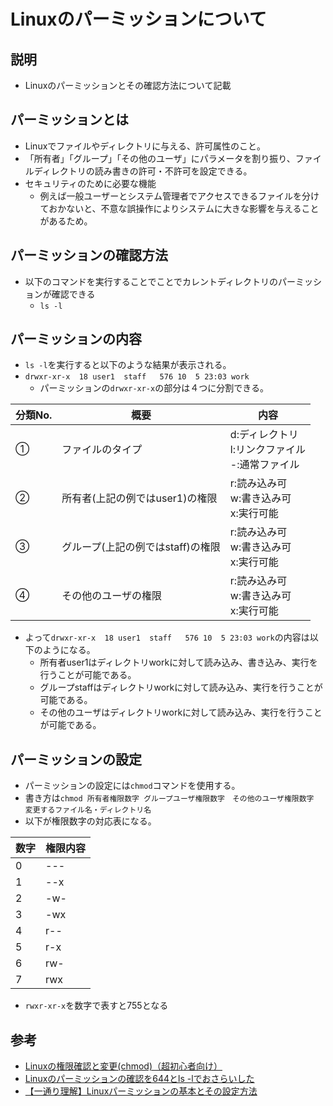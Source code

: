 # Linuxのパーミッションについて
## 説明
- Linuxのパーミッションとその確認方法について記載

## パーミッションとは
- Linuxでファイルやディレクトリに与える、許可属性のこと。
- 「所有者」「グループ」「その他のユーザ」にパラメータを割り振り、ファイルディレクトリの読み書きの許可・不許可を設定できる。
- セキュリティのために必要な機能
  - 例えば一般ユーザーとシステム管理者でアクセスできるファイルを分けておかないと、不意な誤操作によりシステムに大きな影響を与えることがあるため。

## パーミッションの確認方法
- 以下のコマンドを実行することでことでカレントディレクトリのパーミッションが確認できる
  - ```ls -l```

## パーミッションの内容
- `ls -l`を実行すると以下のような結果が表示される。  
-  ```drwxr-xr-x  18 user1  staff   576 10  5 23:03 work```
   -  パーミッションの`drwxr-xr-x`の部分は４つに分割できる。

|分類No.|概要|内容|
|---|---|---|
|①|ファイルのタイプ|d:ディレクトリ<br>l:リンクファイル<br>-:通常ファイル|
|②|所有者(上記の例ではuser1)の権限|r:読み込み可<br>w:書き込み可<br>x:実行可能|
|③|グループ(上記の例ではstaff)の権限|r:読み込み可<br>w:書き込み可<br>x:実行可能|
|④|その他のユーザの権限|r:読み込み可<br>w:書き込み可<br>x:実行可能|
- よって`drwxr-xr-x  18 user1  staff   576 10  5 23:03 work`の内容は以下のようになる。
  - 所有者user1はディレクトリworkに対して読み込み、書き込み、実行を行うことが可能である。
  - グループstaffはディレクトリworkに対して読み込み、実行を行うことが可能である。
  - その他のユーザはディレクトリworkに対して読み込み、実行を行うことが可能である。

## パーミッションの設定
- パーミッションの設定には``chmod``コマンドを使用する。
- 書き方は``chmod 所有者権限数字 グループユーザ権限数字　その他のユーザ権限数字 変更するファイル名・ディレクトリ名``
- 以下が権限数字の対応表になる。

|数字|権限内容|
|---|---|
|0|---|
|1|--x|
|2|-w-|
|3|-wx|
|4|r--|
|5|r-x|
|6|rw-|
|7|rwx|

- ``rwxr-xr-x``を数字で表すと755となる


## 参考
- [Linuxの権限確認と変更(chmod)（超初心者向け）](https://qiita.com/shisama/items/5f4c4fa768642aad9e06)
- [Linuxのパーミッションの確認を644とls -lでおさらいした](https://qiita.com/HorikawaTokiya/items/e953d776d773418e9ddd)
- [【一通り理解】Linuxパーミッションの基本とその設定方法](https://eng-entrance.com/linux-permission-basic)
